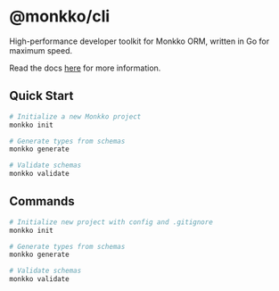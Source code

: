# @monkko/cli

High-performance developer toolkit for Monkko ORM, written in Go for maximum speed.

Read the docs [here](https://monkko.com) for more information.

## Quick Start

```bash
# Initialize a new Monkko project
monkko init

# Generate types from schemas
monkko generate

# Validate schemas
monkko validate
```


## Commands

```bash
# Initialize new project with config and .gitignore
monkko init

# Generate types from schemas
monkko generate

# Validate schemas
monkko validate
```
